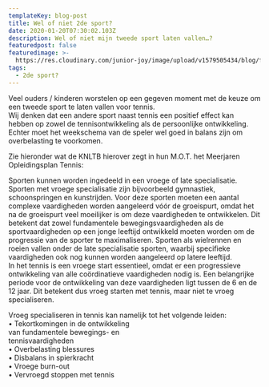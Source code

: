 ```yaml
---
templateKey: blog-post
title: Wel of niet 2de sport?
date: 2020-01-20T07:30:02.103Z
description: Wel of niet mijn tweede sport laten vallen…?
featuredpost: false
featuredimage: >-
  https://res.cloudinary.com/junior-joy/image/upload/v1579505434/blog/foto_2de_sport_r00vcq.jpg
tags:
  - 2de sport?
---
```

Veel ouders / kinderen worstelen op een gegeven moment met de keuze om een tweede sport te laten vallen voor tennis.\
Wij denken dat een andere sport naast tennis een positief effect kan hebben op zowel de tennisontwikkeling als de persoonlijke ontwikkeling.\
Echter moet het weekschema van de speler wel goed in balans zijn om overbelasting te voorkomen.

Zie hieronder wat de KNLTB hierover zegt in hun M.O.T. het Meerjaren Opleidingsplan Tennis:

Sporten kunnen worden ingedeeld in een vroege of late specialisatie. Sporten met vroege specialisatie zijn bijvoorbeeld gymnastiek, schoonspringen en kunstrijden. Voor deze sporten moeten een aantal complexe vaardigheden worden aangeleerd vóór de groeispurt, omdat het na de groeispurt veel moeilijker is om deze vaardigheden te ontwikkelen. Dit betekent dat zowel fundamentele bewegingsvaardigheden als de sportvaardigheden op een jonge leeftijd ontwikkeld moeten worden om de progressie van de sporter te maximaliseren. Sporten als wielrennen en roeien vallen onder de late specialisatie sporten, waarbij specifieke vaardigheden ook nog kunnen worden aangeleerd op latere leeftijd.\
In het tennis is een vroege start essentieel, omdat er een progressieve ontwikkeling van alle coördinatieve vaardigheden nodig is. Een belangrijke periode voor de ontwikkeling van deze vaardigheden ligt tussen de 6 en de 12 jaar. Dit betekent dus vroeg starten met tennis, maar niet te vroeg specialiseren.

Vroeg specialiseren in tennis kan namelijk tot het volgende leiden:\
• Tekortkomingen in de ontwikkeling\
van fundamentele bewegings- en\
tennisvaardigheden\
• Overbelasting blessures\
• Disbalans in spierkracht\
• Vroege burn-out\
• Vervroegd stoppen met tennis
